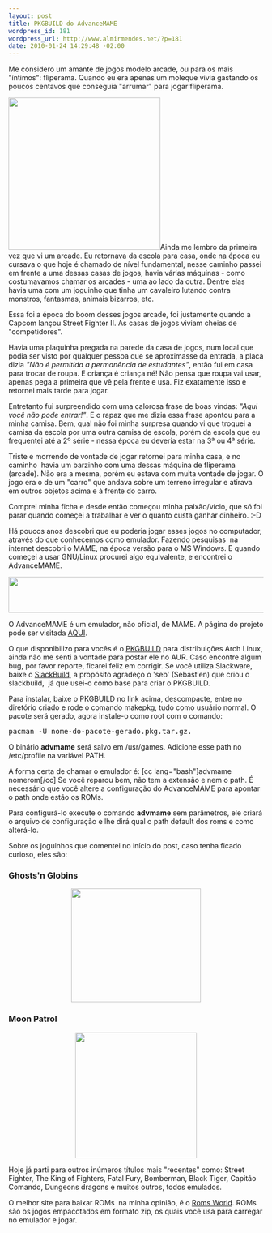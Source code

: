 ```yaml
--- 
layout: post
title: PKGBUILD do AdvanceMAME
wordpress_id: 181
wordpress_url: http://www.almirmendes.net/?p=181
date: 2010-01-24 14:29:48 -02:00
---
```

Me considero um amante de jogos modelo arcade, ou para os mais "íntimos": fliperama. Quando eu era apenas um moleque vivia gastando os poucos centavos que conseguia "arrumar" para jogar fliperama.

<img class="alignright" title="Arcade" src="http://www.tradeboothtrafficbuilder.com/images/arcade_game.jpg" alt="" width="300" height="300" />Ainda me lembro da primeira vez que vi um arcade. Eu retornava da escola para casa, onde na época eu cursava o que hoje é chamado de nível fundamental, nesse caminho passei em frente a uma dessas casas de jogos, havia várias máquinas - como costumavamos chamar os arcades - uma ao lado da outra. Dentre elas havia uma com um joguinho que tinha um cavaleiro lutando contra monstros, fantasmas, animais bizarros, etc.

Essa foi a época do boom desses jogos arcade, foi justamente quando a Capcom lançou Street Fighter II. As casas de jogos viviam cheias de "competidores".

Havia uma plaquinha pregada na parede da casa de jogos, num local que podia ser visto por qualquer pessoa que se aproximasse da entrada, a placa dizia<em> "Não é permitida a permanência de estudantes"</em>, então fui em casa para trocar de roupa. E criança é criança né! Não pensa que roupa vai usar, apenas pega a primeira que vê pela frente e usa. Fiz exatamente isso e retornei mais tarde para jogar.

Entretanto fui surpreendido com uma calorosa frase de boas vindas:<em> "Aqui você não pode entrar!"</em>. E o rapaz que me dizia essa frase apontou para a minha camisa. Bem, qual não foi minha surpresa quando vi que troquei a camisa da escola por uma outra camisa de escola, porém da escola que eu frequentei até a 2º série - nessa época eu deveria estar na 3ª ou 4ª série.

Triste e morrendo de vontade de jogar retornei para minha casa, e no caminho  havia um barzinho com uma dessas máquina de fliperama (arcade). Não era a mesma, porém eu estava com muita vontade de jogar. O jogo era o de um "carro" que andava sobre um terreno irregular e atirava em outros objetos acima e à frente do carro.

Comprei minha ficha e desde então começou minha paixão/vício, que só foi parar quando começei a trabalhar e ver o quanto custa ganhar dinheiro. :-D

Há poucos anos descobri que eu poderia jogar esses jogos no computador, através do que conhecemos como emulador. Fazendo pesquisas  na internet descobri o MAME, na época versão para o MS Windows. E quando começei a usar GNU/Linux procurei algo equivalente, e encontrei o AdvanceMAME.

<a href="http://advancemame.sourceforge.net"><img class="aligncenter" title="AdvanceMAME" src="http://advancemame.sourceforge.net/mame-logo.png" alt="" width="598" height="71" /></a>

O AdvanceMAME é um emulador, não oficial, de MAME. A página do projeto pode ser visitada <a href="http://advancemame.sourceforge.net" target="_blank">AQUI</a>.

O que disponibilizo para vocês é o <a title="PKGBUILD" href="http://www.almirmendes.net/downloads/advancemame.tar.gz" target="_blank">PKGBUILD</a> para distribuições Arch Linux, ainda não me senti a vontade para postar ele no AUR. Caso encontre algum bug, por favor reporte, ficarei feliz em corrigir. Se você utiliza Slackware, baixe o <a href="http://slackbuilds.org/repository/13.0/games/advancemame/" target="_blank">SlackBuild</a>, a propósito agradeço o 'seb' (Sebastien) que criou o slackbuild,  já que usei-o como base para criar o PKGBUILD.

Para instalar, baixe o PKGBUILD no link acima, descompacte, entre no diretório criado e rode o comando makepkg, tudo como usuário normal. O pacote será gerado, agora instale-o como root com o comando:
<pre lang="bash">pacman -U nome-do-pacote-gerado.pkg.tar.gz.</pre>
O binário <strong>advmame</strong> será salvo em /usr/games. Adicione esse path no /etc/profile na variável PATH.

A forma certa de chamar o emulador é:
[cc lang="bash"]advmame nomerom[/cc]
Se você reparou bem, não tem a extensão e nem o path. É necessário que você altere a configuração do AdvanceMAME para apontar o path onde estão os ROMs.

Para configurá-lo execute o comando <strong>advmame</strong> sem parâmetros, ele criará o arquivo de configuração e lhe dirá qual o path default dos roms e como alterá-lo.

Sobre os joguinhos que comentei no início do post, caso tenha ficado curioso, eles são:
<h3>Ghosts'n Globins</h3>
<p style="text-align: center;"><img class="aligncenter" title="Ghosts'n Globins" src="http://upload.wikimedia.org/wikipedia/en/7/73/Gngarcade.png" alt="" width="256" height="224" /></p>

<h3>Moon Patrol</h3>
<p style="text-align: center;"><img class="aligncenter" title="Moon Patrol" src="http://www.gameclassification.com/files/games/moon_patrol.gif" alt="" width="240" height="248" /></p>
Hoje já parti para outros inúmeros títulos mais "recentes" como: Street Fighter, The King of Fighters, Fatal Fury, Bomberman, Black Tiger, Capitão Comando, Dungeons dragons e muitos outros, todos emulados.

O melhor site para baixar ROMs  na minha opinião, é o <a title="Roms World" href="http://www.rom-world.com/ " target="_blank">Roms World</a>. ROMs são os jogos empacotados em formato zip, os quais você usa para carregar no emulador e jogar.
